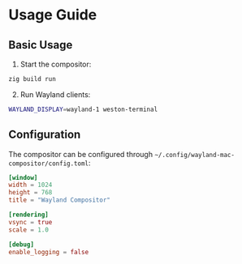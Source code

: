 # Usage Guide

## Basic Usage

1. Start the compositor:
```bash
zig build run
```

2. Run Wayland clients:
```bash
WAYLAND_DISPLAY=wayland-1 weston-terminal
```

## Configuration

The compositor can be configured through `~/.config/wayland-mac-compositor/config.toml`:

```toml
[window]
width = 1024
height = 768
title = "Wayland Compositor"

[rendering]
vsync = true
scale = 1.0

[debug]
enable_logging = false
```
